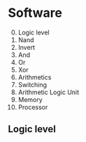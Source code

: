# Software

0. Logic level
  0. Nand
  1. Invert
  2. And
  3. Or
  4. Xor
1. Arithmetics
2. Switching
3. Arithmetic Logic Unit
4. Memory
5. Processor

## Logic level
